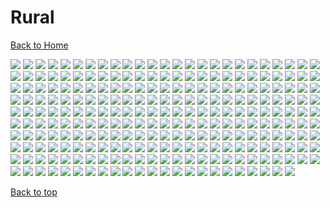 # Rural

[Back to Home](https://github.com/RickyFoots/Wallpapers/tree/main)

</h1>

<img src="https://github.com/RickyFoots/Wallpapers/blob/main/Collection/Real Life/Rural/0047.jpg">

<img src="https://github.com/RickyFoots/Wallpapers/blob/main/Collection/Real Life/Rural/0054.jpg">

<img src="https://github.com/RickyFoots/Wallpapers/blob/main/Collection/Real Life/Rural/1jznxzg7jaw81.jpg">

<img src="https://github.com/RickyFoots/Wallpapers/blob/main/Collection/Real Life/Rural/2.jpg">

<img src="https://github.com/RickyFoots/Wallpapers/blob/main/Collection/Real Life/Rural/20220327_1208_Japanese_temple.jpg">

<img src="https://github.com/RickyFoots/Wallpapers/blob/main/Collection/Real Life/Rural/20220327_1211_Japanese_Forest,_UE4.jpg">

<img src="https://github.com/RickyFoots/Wallpapers/blob/main/Collection/Real Life/Rural/29222227855_51f0ee1091_k.jpg">

<img src="https://github.com/RickyFoots/Wallpapers/blob/main/Collection/Real Life/Rural/3 - DhGgOp7.jpg">

<img src="https://github.com/RickyFoots/Wallpapers/blob/main/Collection/Real Life/Rural/3.jpg">

<img src="https://github.com/RickyFoots/Wallpapers/blob/main/Collection/Real Life/Rural/4.jpg">

<img src="https://github.com/RickyFoots/Wallpapers/blob/main/Collection/Real Life/Rural/5.jpg">

<img src="https://github.com/RickyFoots/Wallpapers/blob/main/Collection/Real Life/Rural/6.jpg">

<img src="https://github.com/RickyFoots/Wallpapers/blob/main/Collection/Real Life/Rural/7 - uieCiSk.jpg">

<img src="https://github.com/RickyFoots/Wallpapers/blob/main/Collection/Real Life/Rural/9 - Ua3eIkp.jpg">

<img src="https://github.com/RickyFoots/Wallpapers/blob/main/Collection/Real Life/Rural/94SjZ0A.jpeg">

<img src="https://github.com/RickyFoots/Wallpapers/blob/main/Collection/Real Life/Rural/97h72d081th81.jpg">

<img src="https://github.com/RickyFoots/Wallpapers/blob/main/Collection/Real Life/Rural/Cold Red22123_rectangle.jpg">

<img src="https://github.com/RickyFoots/Wallpapers/blob/main/Collection/Real Life/Rural/D9xlw7UxTBqQw5sLf8cJ_reef insp-72.jpg">

<img src="https://github.com/RickyFoots/Wallpapers/blob/main/Collection/Real Life/Rural/FFW5bbwaAAYexpT.png">

<img src="https://github.com/RickyFoots/Wallpapers/blob/main/Collection/Real Life/Rural/FFW5bbwaIAEOtCp.png">

<img src="https://github.com/RickyFoots/Wallpapers/blob/main/Collection/Real Life/Rural/GloomyWoods.jpg">

<img src="https://github.com/RickyFoots/Wallpapers/blob/main/Collection/Real Life/Rural/Green_Energy.jpg">

<img src="https://github.com/RickyFoots/Wallpapers/blob/main/Collection/Real Life/Rural/IMG_20221019_063833_394.jpg">

<img src="https://github.com/RickyFoots/Wallpapers/blob/main/Collection/Real Life/Rural/Midmorning Stadium.jpg">

<img src="https://github.com/RickyFoots/Wallpapers/blob/main/Collection/Real Life/Rural/MountainDark.jpg">

<img src="https://github.com/RickyFoots/Wallpapers/blob/main/Collection/Real Life/Rural/Sprouting_Leaves.jpg">

<img src="https://github.com/RickyFoots/Wallpapers/blob/main/Collection/Real Life/Rural/Stones.jpg">

<img src="https://github.com/RickyFoots/Wallpapers/blob/main/Collection/Real Life/Rural/WarmCityscape.png">

<img src="https://github.com/RickyFoots/Wallpapers/blob/main/Collection/Real Life/Rural/Xero1.jpg">

<img src="https://github.com/RickyFoots/Wallpapers/blob/main/Collection/Real Life/Rural/a6b280e04110f46b282e81d442c83620.jpg">

<img src="https://github.com/RickyFoots/Wallpapers/blob/main/Collection/Real Life/Rural/aaron-alvarado-OZSNnAU5RPk-unsplash.jpg">

<img src="https://github.com/RickyFoots/Wallpapers/blob/main/Collection/Real Life/Rural/aesthetic-moon-wallpaper-desktop.jpg">

<img src="https://github.com/RickyFoots/Wallpapers/blob/main/Collection/Real Life/Rural/ales-krivec-3sBnJqI8LXo-unsplash.jpg">

<img src="https://github.com/RickyFoots/Wallpapers/blob/main/Collection/Real Life/Rural/alex-bierwagen-Uuz7yti7SQA-unsplash.jpg">

<img src="https://github.com/RickyFoots/Wallpapers/blob/main/Collection/Real Life/Rural/andrea-ferrario-3BfFa7rwqwM-unsplash.jpg">

<img src="https://github.com/RickyFoots/Wallpapers/blob/main/Collection/Real Life/Rural/annie-spratt-x8R2oSWZRSE-unsplash.jpg">

<img src="https://github.com/RickyFoots/Wallpapers/blob/main/Collection/Real Life/Rural/archlabs.jpg">

<img src="https://github.com/RickyFoots/Wallpapers/blob/main/Collection/Real Life/Rural/ashwini-chaudhary-monty-RyxqtBCH7NU-unsplash.jpg">

<img src="https://github.com/RickyFoots/Wallpapers/blob/main/Collection/Real Life/Rural/ashwini-chaudhary-monty-dAvJGJ54g5s-unsplash.jpg">

<img src="https://github.com/RickyFoots/Wallpapers/blob/main/Collection/Real Life/Rural/b9ecf7d2ca5e96a5b63cfaacd54fa3d6.jpg">

<img src="https://github.com/RickyFoots/Wallpapers/blob/main/Collection/Real Life/Rural/beach.jpg">

<img src="https://github.com/RickyFoots/Wallpapers/blob/main/Collection/Real Life/Rural/beach_landscape.png">

<img src="https://github.com/RickyFoots/Wallpapers/blob/main/Collection/Real Life/Rural/black_and_white_hill_julia_craice.jpg">

<img src="https://github.com/RickyFoots/Wallpapers/blob/main/Collection/Real Life/Rural/black_mountain_ivana_cajina.jpg">

<img src="https://github.com/RickyFoots/Wallpapers/blob/main/Collection/Real Life/Rural/blake-verdoorn-NXciM5wByZg-unsplash.jpg">

<img src="https://github.com/RickyFoots/Wallpapers/blob/main/Collection/Real Life/Rural/blue-river.png">

<img src="https://github.com/RickyFoots/Wallpapers/blob/main/Collection/Real Life/Rural/bluemtn_01_d.jpg">

<img src="https://github.com/RickyFoots/Wallpapers/blob/main/Collection/Real Life/Rural/bottomless.jpg">

<img src="https://github.com/RickyFoots/Wallpapers/blob/main/Collection/Real Life/Rural/brian-patrick-tagalog-_8hGFBxWD0A-unsplash.jpg">

<img src="https://github.com/RickyFoots/Wallpapers/blob/main/Collection/Real Life/Rural/bridge_stream_cascade_384024_3840x2160.jpg">

<img src="https://github.com/RickyFoots/Wallpapers/blob/main/Collection/Real Life/Rural/burnt-clouds.png">

<img src="https://github.com/RickyFoots/Wallpapers/blob/main/Collection/Real Life/Rural/c994e791fff1d842f0090d57ce927b24.jpg">

<img src="https://github.com/RickyFoots/Wallpapers/blob/main/Collection/Real Life/Rural/cameron-foth-xU5Sr5Vs6ak-unsplash.jpg">

<img src="https://github.com/RickyFoots/Wallpapers/blob/main/Collection/Real Life/Rural/canazei_granite_ridges.jpg">

<img src="https://github.com/RickyFoots/Wallpapers/blob/main/Collection/Real Life/Rural/canyon.png">

<img src="https://github.com/RickyFoots/Wallpapers/blob/main/Collection/Real Life/Rural/carmine-de-fazio-3ytjETpQMNY-unsplash.jpg">

<img src="https://github.com/RickyFoots/Wallpapers/blob/main/Collection/Real Life/Rural/cascading-fog.jpg">

<img src="https://github.com/RickyFoots/Wallpapers/blob/main/Collection/Real Life/Rural/castle-perspective.png">

<img src="https://github.com/RickyFoots/Wallpapers/blob/main/Collection/Real Life/Rural/clay-banks-u27Rrbs9Dwc-unsplash.jpg">

<img src="https://github.com/RickyFoots/Wallpapers/blob/main/Collection/Real Life/Rural/cliffside.png">

<img src="https://github.com/RickyFoots/Wallpapers/blob/main/Collection/Real Life/Rural/cloudy.jpg">

<img src="https://github.com/RickyFoots/Wallpapers/blob/main/Collection/Real Life/Rural/colin-cypher-2DvgHY6Dros-unsplash.jpg">

<img src="https://github.com/RickyFoots/Wallpapers/blob/main/Collection/Real Life/Rural/cotton-candy-clouds.jpg">

<img src="https://github.com/RickyFoots/Wallpapers/blob/main/Collection/Real Life/Rural/d8342a979229ba44152b47cce59ccda4.jpg">

<img src="https://github.com/RickyFoots/Wallpapers/blob/main/Collection/Real Life/Rural/daniel-plan-Vw6PwmjrtiE-unsplash.jpg">

<img src="https://github.com/RickyFoots/Wallpapers/blob/main/Collection/Real Life/Rural/daniel-svoboda-Oru9FY1X7eg-unsplash.jpg">

<img src="https://github.com/RickyFoots/Wallpapers/blob/main/Collection/Real Life/Rural/dark-muted-bush-green-pastel.jpg">

<img src="https://github.com/RickyFoots/Wallpapers/blob/main/Collection/Real Life/Rural/death_valley_jeremy_bishop.jpg">

<img src="https://github.com/RickyFoots/Wallpapers/blob/main/Collection/Real Life/Rural/derek-story-arxL6nIJ7_A-unsplash.jpg">

<img src="https://github.com/RickyFoots/Wallpapers/blob/main/Collection/Real Life/Rural/download.png">

<img src="https://github.com/RickyFoots/Wallpapers/blob/main/Collection/Real Life/Rural/download_1.png">

<img src="https://github.com/RickyFoots/Wallpapers/blob/main/Collection/Real Life/Rural/eos-mimo.jpg">

<img src="https://github.com/RickyFoots/Wallpapers/blob/main/Collection/Real Life/Rural/erwan-hesry-KjKrSyvQuBE-unsplash.jpg">

<img src="https://github.com/RickyFoots/Wallpapers/blob/main/Collection/Real Life/Rural/erwan-hesry-SeT4jO19Y6E-unsplash.jpg">

<img src="https://github.com/RickyFoots/Wallpapers/blob/main/Collection/Real Life/Rural/erwan-hesry-WIdhyut3bp4-unsplash.jpg">

<img src="https://github.com/RickyFoots/Wallpapers/blob/main/Collection/Real Life/Rural/everforest-fog-2.jpg">

<img src="https://github.com/RickyFoots/Wallpapers/blob/main/Collection/Real Life/Rural/everforest_mountain_range.jpeg">

<img src="https://github.com/RickyFoots/Wallpapers/blob/main/Collection/Real Life/Rural/extra-10.png">

<img src="https://github.com/RickyFoots/Wallpapers/blob/main/Collection/Real Life/Rural/extra-11.jpg">

<img src="https://github.com/RickyFoots/Wallpapers/blob/main/Collection/Real Life/Rural/extra-12.jpg">

<img src="https://github.com/RickyFoots/Wallpapers/blob/main/Collection/Real Life/Rural/f61e94638101b3a1c6725be188e7a737.jpg">

<img src="https://github.com/RickyFoots/Wallpapers/blob/main/Collection/Real Life/Rural/fabrizio-conti-T6OZ_Mf1fHQ-unsplash.jpg">

<img src="https://github.com/RickyFoots/Wallpapers/blob/main/Collection/Real Life/Rural/fabrizio-conti.jpg">

<img src="https://github.com/RickyFoots/Wallpapers/blob/main/Collection/Real Life/Rural/faded-mountains.jpg">

<img src="https://github.com/RickyFoots/Wallpapers/blob/main/Collection/Real Life/Rural/florian-olivo-61R7g-mXxiM-unsplash.jpg">

<img src="https://github.com/RickyFoots/Wallpapers/blob/main/Collection/Real Life/Rural/florian-olivo-Xdtsflkdi0M-unsplash.jpg">

<img src="https://github.com/RickyFoots/Wallpapers/blob/main/Collection/Real Life/Rural/fog-forest-2.jpg">

<img src="https://github.com/RickyFoots/Wallpapers/blob/main/Collection/Real Life/Rural/fog-forest.png">

<img src="https://github.com/RickyFoots/Wallpapers/blob/main/Collection/Real Life/Rural/fog-sea.jpg">

<img src="https://github.com/RickyFoots/Wallpapers/blob/main/Collection/Real Life/Rural/fog_on_mountain.jpg">

<img src="https://github.com/RickyFoots/Wallpapers/blob/main/Collection/Real Life/Rural/fog_yosemite_valley_john_towner.jpg">

<img src="https://github.com/RickyFoots/Wallpapers/blob/main/Collection/Real Life/Rural/foggy-forest-01-everforest.jpg">

<img src="https://github.com/RickyFoots/Wallpapers/blob/main/Collection/Real Life/Rural/forest-moss.jpg">

<img src="https://github.com/RickyFoots/Wallpapers/blob/main/Collection/Real Life/Rural/forest-river-misty.jpg">

<img src="https://github.com/RickyFoots/Wallpapers/blob/main/Collection/Real Life/Rural/forest-under-clouds-1287075.jpg">

<img src="https://github.com/RickyFoots/Wallpapers/blob/main/Collection/Real Life/Rural/forest-valley-mountains.png">

<img src="https://github.com/RickyFoots/Wallpapers/blob/main/Collection/Real Life/Rural/forrest-cavale-qfmd9bu7IgA-unsplash.jpg">

<img src="https://github.com/RickyFoots/Wallpapers/blob/main/Collection/Real Life/Rural/fr4zfpfi0vc91.jpg">

<img src="https://github.com/RickyFoots/Wallpapers/blob/main/Collection/Real Life/Rural/frances-gunn-8BmNurlVR6M-unsplash.jpg">

<img src="https://github.com/RickyFoots/Wallpapers/blob/main/Collection/Real Life/Rural/francisco-moreno-Yp8s2MLTGJE-unsplash.jpg">

<img src="https://github.com/RickyFoots/Wallpapers/blob/main/Collection/Real Life/Rural/frozen-waterfall.jpg">

<img src="https://github.com/RickyFoots/Wallpapers/blob/main/Collection/Real Life/Rural/glacier_kilimanjaro_hu_chen.jpg">

<img src="https://github.com/RickyFoots/Wallpapers/blob/main/Collection/Real Life/Rural/golden-gorge.jpg">

<img src="https://github.com/RickyFoots/Wallpapers/blob/main/Collection/Real Life/Rural/gray-horizon.jpg">

<img src="https://github.com/RickyFoots/Wallpapers/blob/main/Collection/Real Life/Rural/h9xl47mbld851.png">

<img src="https://github.com/RickyFoots/Wallpapers/blob/main/Collection/Real Life/Rural/half_dome_yosemite_national_park_elle_zhu.jpg">

<img src="https://github.com/RickyFoots/Wallpapers/blob/main/Collection/Real Life/Rural/house-in-forest.png">

<img src="https://github.com/RickyFoots/Wallpapers/blob/main/Collection/Real Life/Rural/hunter-so-aPSa8EXX6L8-unsplash.jpg">

<img src="https://github.com/RickyFoots/Wallpapers/blob/main/Collection/Real Life/Rural/huskvarna-sweden.jpg">

<img src="https://github.com/RickyFoots/Wallpapers/blob/main/Collection/Real Life/Rural/jennifer-chen-444045.jpg">

<img src="https://github.com/RickyFoots/Wallpapers/blob/main/Collection/Real Life/Rural/jessi-pena-bXD1LRIDKYQ-unsplash.jpg">

<img src="https://github.com/RickyFoots/Wallpapers/blob/main/Collection/Real Life/Rural/jose-murillo-7x4dOkulU9E-unsplash.jpg">

<img src="https://github.com/RickyFoots/Wallpapers/blob/main/Collection/Real Life/Rural/joshua_tree_california_alex_kramar.jpg">

<img src="https://github.com/RickyFoots/Wallpapers/blob/main/Collection/Real Life/Rural/jungle_setting.jpg">

<img src="https://github.com/RickyFoots/Wallpapers/blob/main/Collection/Real Life/Rural/k7epw1.jpg">

<img src="https://github.com/RickyFoots/Wallpapers/blob/main/Collection/Real Life/Rural/kal-visuals-a-G0Ma--qbc-unsplash.jpg">

<img src="https://github.com/RickyFoots/Wallpapers/blob/main/Collection/Real Life/Rural/kal-visuals-bzfxu1sIlPc-unsplash.jpg">

<img src="https://github.com/RickyFoots/Wallpapers/blob/main/Collection/Real Life/Rural/karina-skrypnik--EQ8L9lY50A-unsplash.jpg">

<img src="https://github.com/RickyFoots/Wallpapers/blob/main/Collection/Real Life/Rural/karsten-wurth-7BjhtdogU3A-unsplash.jpg">

<img src="https://github.com/RickyFoots/Wallpapers/blob/main/Collection/Real Life/Rural/karsten-wurth-aZgDHvn6fK8-unsplash.jpg">

<img src="https://github.com/RickyFoots/Wallpapers/blob/main/Collection/Real Life/Rural/karsten-wurth-b_8eErngWm4-unsplash.jpg">

<img src="https://github.com/RickyFoots/Wallpapers/blob/main/Collection/Real Life/Rural/kevin-wolf-BJyjgEdNTPs-unsplash.jpg">

<img src="https://github.com/RickyFoots/Wallpapers/blob/main/Collection/Real Life/Rural/khusna-faiq-XcK3gINysWk-unsplash.jpg">

<img src="https://github.com/RickyFoots/Wallpapers/blob/main/Collection/Real Life/Rural/kym-mackinnon-KrrVNx8R640-unsplash.jpg">

<img src="https://github.com/RickyFoots/Wallpapers/blob/main/Collection/Real Life/Rural/lake.png">

<img src="https://github.com/RickyFoots/Wallpapers/blob/main/Collection/Real Life/Rural/lantern-woods.jpg">

<img src="https://github.com/RickyFoots/Wallpapers/blob/main/Collection/Real Life/Rural/lava_snow_cliff.jpg">

<img src="https://github.com/RickyFoots/Wallpapers/blob/main/Collection/Real Life/Rural/le-tan-xKxB_8qXDkk-unsplash.jpg">

<img src="https://github.com/RickyFoots/Wallpapers/blob/main/Collection/Real Life/Rural/leaves.jpg">

<img src="https://github.com/RickyFoots/Wallpapers/blob/main/Collection/Real Life/Rural/marek-piwnicki-pRiUWB0YVeQ-unsplash.jpg">

<img src="https://github.com/RickyFoots/Wallpapers/blob/main/Collection/Real Life/Rural/matador_rocks.jpg">

<img src="https://github.com/RickyFoots/Wallpapers/blob/main/Collection/Real Life/Rural/matt-antonioli-LQvkqPoDvAc-unsplash.jpg">

<img src="https://github.com/RickyFoots/Wallpapers/blob/main/Collection/Real Life/Rural/michael-benz-IgWNxx7paz4-unsplash.jpg">

<img src="https://github.com/RickyFoots/Wallpapers/blob/main/Collection/Real Life/Rural/michael-bomke-470306.jpg">

<img src="https://github.com/RickyFoots/Wallpapers/blob/main/Collection/Real Life/Rural/mist-mountain-1.jpg">

<img src="https://github.com/RickyFoots/Wallpapers/blob/main/Collection/Real Life/Rural/mist-mountain-2.png">

<img src="https://github.com/RickyFoots/Wallpapers/blob/main/Collection/Real Life/Rural/misty-mountain.jpg">

<img src="https://github.com/RickyFoots/Wallpapers/blob/main/Collection/Real Life/Rural/mono-mountain.jpg">

<img src="https://github.com/RickyFoots/Wallpapers/blob/main/Collection/Real Life/Rural/monochrome-clouds.jpg">

<img src="https://github.com/RickyFoots/Wallpapers/blob/main/Collection/Real Life/Rural/monochrome-mountain-cloud-moon.jpg">

<img src="https://github.com/RickyFoots/Wallpapers/blob/main/Collection/Real Life/Rural/monochrome-mountains-clouds.jpg">

<img src="https://github.com/RickyFoots/Wallpapers/blob/main/Collection/Real Life/Rural/mont_des_ranges_saint-colomban-des-villards.jpg">

<img src="https://github.com/RickyFoots/Wallpapers/blob/main/Collection/Real Life/Rural/moss.jpg">

<img src="https://github.com/RickyFoots/Wallpapers/blob/main/Collection/Real Life/Rural/moss_seattle_wa_robert_haverly.jpg">

<img src="https://github.com/RickyFoots/Wallpapers/blob/main/Collection/Real Life/Rural/mossy-stones.jpg">

<img src="https://github.com/RickyFoots/Wallpapers/blob/main/Collection/Real Life/Rural/mount_cook_canterbury_jordan_mcgee.jpg">

<img src="https://github.com/RickyFoots/Wallpapers/blob/main/Collection/Real Life/Rural/mount_cook_canterbury_kuno_schweizer.jpg">

<img src="https://github.com/RickyFoots/Wallpapers/blob/main/Collection/Real Life/Rural/mountain-jaws.jpg">

<img src="https://github.com/RickyFoots/Wallpapers/blob/main/Collection/Real Life/Rural/mountain-smoke-1.jpg">

<img src="https://github.com/RickyFoots/Wallpapers/blob/main/Collection/Real Life/Rural/mountain.jpeg">

<img src="https://github.com/RickyFoots/Wallpapers/blob/main/Collection/Real Life/Rural/mountain.jpg">

<img src="https://github.com/RickyFoots/Wallpapers/blob/main/Collection/Real Life/Rural/mountain_scene.jpg">

<img src="https://github.com/RickyFoots/Wallpapers/blob/main/Collection/Real Life/Rural/mountain_under_fog_2_decollatura_carmine_de_fazio.jpg">

<img src="https://github.com/RickyFoots/Wallpapers/blob/main/Collection/Real Life/Rural/mountains-real.png">

<img src="https://github.com/RickyFoots/Wallpapers/blob/main/Collection/Real Life/Rural/mountains.png">

<img src="https://github.com/RickyFoots/Wallpapers/blob/main/Collection/Real Life/Rural/mtn.jpg">

<img src="https://github.com/RickyFoots/Wallpapers/blob/main/Collection/Real Life/Rural/museums-of-history-new-south-wales-PU40XfvlrEQ-unsplash.jpg">

<img src="https://github.com/RickyFoots/Wallpapers/blob/main/Collection/Real Life/Rural/nathan-anderson-_zHYUQmWrzk-unsplash.jpg">

<img src="https://github.com/RickyFoots/Wallpapers/blob/main/Collection/Real Life/Rural/nature.jpg">

<img src="https://github.com/RickyFoots/Wallpapers/blob/main/Collection/Real Life/Rural/naveen-prajapat-eQu4HfK53lk-unsplash.jpg">

<img src="https://github.com/RickyFoots/Wallpapers/blob/main/Collection/Real Life/Rural/nearmoss.png">

<img src="https://github.com/RickyFoots/Wallpapers/blob/main/Collection/Real Life/Rural/nick-nice-gPm8h3DS1s4-unsplash.jpg">

<img src="https://github.com/RickyFoots/Wallpapers/blob/main/Collection/Real Life/Rural/nicolas-houdayer--gxb8dbTxPw-unsplash.jpg">

<img src="https://github.com/RickyFoots/Wallpapers/blob/main/Collection/Real Life/Rural/northern-woods.png">

<img src="https://github.com/RickyFoots/Wallpapers/blob/main/Collection/Real Life/Rural/ocean_front_1920x1080.png">

<img src="https://github.com/RickyFoots/Wallpapers/blob/main/Collection/Real Life/Rural/olivier-miche-iIg4F2IWbTM-unsplash.jpg">

<img src="https://github.com/RickyFoots/Wallpapers/blob/main/Collection/Real Life/Rural/oncoming-dark.jpg">

<img src="https://github.com/RickyFoots/Wallpapers/blob/main/Collection/Real Life/Rural/open-ocean.jpg">

<img src="https://github.com/RickyFoots/Wallpapers/blob/main/Collection/Real Life/Rural/out2.png">

<img src="https://github.com/RickyFoots/Wallpapers/blob/main/Collection/Real Life/Rural/overforest-fog.jpg">

<img src="https://github.com/RickyFoots/Wallpapers/blob/main/Collection/Real Life/Rural/overlook_1920x1080.png">

<img src="https://github.com/RickyFoots/Wallpapers/blob/main/Collection/Real Life/Rural/pale-blossoms.jpg">

<img src="https://github.com/RickyFoots/Wallpapers/blob/main/Collection/Real Life/Rural/palm-leaves.jpg">

<img src="https://github.com/RickyFoots/Wallpapers/blob/main/Collection/Real Life/Rural/panoramic-mountains-MULTIMONITOR.jpg">

<img src="https://github.com/RickyFoots/Wallpapers/blob/main/Collection/Real Life/Rural/patricia-oChV7SfgH8g-unsplash.jpg">

<img src="https://github.com/RickyFoots/Wallpapers/blob/main/Collection/Real Life/Rural/patrick-hendry-37ZuGYD3JOk-unsplash.jpg">

<img src="https://github.com/RickyFoots/Wallpapers/blob/main/Collection/Real Life/Rural/paul-gilmore-KT3WlrL_bsg-unsplash.jpg">

<img src="https://github.com/RickyFoots/Wallpapers/blob/main/Collection/Real Life/Rural/pawan-thapa-5teEzy9k1Ls-unsplash.jpg">

<img src="https://github.com/RickyFoots/Wallpapers/blob/main/Collection/Real Life/Rural/pier.jpeg">

<img src="https://github.com/RickyFoots/Wallpapers/blob/main/Collection/Real Life/Rural/pine.jpg">

<img src="https://github.com/RickyFoots/Wallpapers/blob/main/Collection/Real Life/Rural/poon_hill_histan_mandali.jpg">

<img src="https://github.com/RickyFoots/Wallpapers/blob/main/Collection/Real Life/Rural/rainyleaves.jpg">

<img src="https://github.com/RickyFoots/Wallpapers/blob/main/Collection/Real Life/Rural/reuben-teo-8JzoJyt3hyM-unsplash.jpg">

<img src="https://github.com/RickyFoots/Wallpapers/blob/main/Collection/Real Life/Rural/rocks-an.jpg">

<img src="https://github.com/RickyFoots/Wallpapers/blob/main/Collection/Real Life/Rural/rocks_river_gorge_397768_3840x2160.jpg">

<img src="https://github.com/RickyFoots/Wallpapers/blob/main/Collection/Real Life/Rural/rocky.jpg">

<img src="https://github.com/RickyFoots/Wallpapers/blob/main/Collection/Real Life/Rural/rolling-clouds.png">

<img src="https://github.com/RickyFoots/Wallpapers/blob/main/Collection/Real Life/Rural/ruslan-valeev-9PoJW0LsJuQ-unsplash.jpg">

<img src="https://github.com/RickyFoots/Wallpapers/blob/main/Collection/Real Life/Rural/samuel-jeronimo-uSPTBL4WAsk-unsplash.jpg">

<img src="https://github.com/RickyFoots/Wallpapers/blob/main/Collection/Real Life/Rural/sascha-bosshard-n8WT_zhU6cg-unsplash.jpg">

<img src="https://github.com/RickyFoots/Wallpapers/blob/main/Collection/Real Life/Rural/sasha-matic-TEpJdLB8j8U-unsplash.jpg">

<img src="https://github.com/RickyFoots/Wallpapers/blob/main/Collection/Real Life/Rural/semen-manushko--nz4Voclb_k-unsplash.jpg">

<img src="https://github.com/RickyFoots/Wallpapers/blob/main/Collection/Real Life/Rural/sidrik-NiOFfplU2es-unsplash.jpg">

<img src="https://github.com/RickyFoots/Wallpapers/blob/main/Collection/Real Life/Rural/snow_covered_mountains_grigone_asoggetti.jpg">

<img src="https://github.com/RickyFoots/Wallpapers/blob/main/Collection/Real Life/Rural/snow_covered_mountains_robert_haverly.jpg">

<img src="https://github.com/RickyFoots/Wallpapers/blob/main/Collection/Real Life/Rural/someleaves.jpg">

<img src="https://github.com/RickyFoots/Wallpapers/blob/main/Collection/Real Life/Rural/stairs-woods.jpg">

<img src="https://github.com/RickyFoots/Wallpapers/blob/main/Collection/Real Life/Rural/strudelkopf_toblach_suditrol_daniel_sessler.jpg">

<img src="https://github.com/RickyFoots/Wallpapers/blob/main/Collection/Real Life/Rural/sunset_yosemite_valley_oleg_chursin.jpg">

<img src="https://github.com/RickyFoots/Wallpapers/blob/main/Collection/Real Life/Rural/the-final-sprire.png">

<img src="https://github.com/RickyFoots/Wallpapers/blob/main/Collection/Real Life/Rural/the_serenity_interior_township_sd_dave_hoefler.jpg">

<img src="https://github.com/RickyFoots/Wallpapers/blob/main/Collection/Real Life/Rural/thor-alvis-mw3jM8t4BO8-unsplash.jpg">

<img src="https://github.com/RickyFoots/Wallpapers/blob/main/Collection/Real Life/Rural/time_passing_denis_lomme.jpg">

<img src="https://github.com/RickyFoots/Wallpapers/blob/main/Collection/Real Life/Rural/tree_in_water_anaka_otago_ken_cheung.jpg">

<img src="https://github.com/RickyFoots/Wallpapers/blob/main/Collection/Real Life/Rural/trees.png">

<img src="https://github.com/RickyFoots/Wallpapers/blob/main/Collection/Real Life/Rural/tsaiga-QiVVtHrrC6I-unsplash.jpg">

<img src="https://github.com/RickyFoots/Wallpapers/blob/main/Collection/Real Life/Rural/undefined - Imgur(1).jpg">

<img src="https://github.com/RickyFoots/Wallpapers/blob/main/Collection/Real Life/Rural/undefined - Imgur(10).jpg">

<img src="https://github.com/RickyFoots/Wallpapers/blob/main/Collection/Real Life/Rural/undefined - Imgur(11).jpg">

<img src="https://github.com/RickyFoots/Wallpapers/blob/main/Collection/Real Life/Rural/undefined - Imgur(13).jpg">

<img src="https://github.com/RickyFoots/Wallpapers/blob/main/Collection/Real Life/Rural/undefined - Imgur(14).jpg">

<img src="https://github.com/RickyFoots/Wallpapers/blob/main/Collection/Real Life/Rural/undefined - Imgur(18).jpg">

<img src="https://github.com/RickyFoots/Wallpapers/blob/main/Collection/Real Life/Rural/undefined - Imgur(5).jpg">

<img src="https://github.com/RickyFoots/Wallpapers/blob/main/Collection/Real Life/Rural/undefined - Imgur(7).jpg">

<img src="https://github.com/RickyFoots/Wallpapers/blob/main/Collection/Real Life/Rural/underwater-dark.jpg">

<img src="https://github.com/RickyFoots/Wallpapers/blob/main/Collection/Real Life/Rural/vanessa-ochotorena-_OVLrnD2Suk-unsplash.jpg">

<img src="https://github.com/RickyFoots/Wallpapers/blob/main/Collection/Real Life/Rural/w5fohvw1xv191.jpg">

<img src="https://github.com/RickyFoots/Wallpapers/blob/main/Collection/Real Life/Rural/wallhaven-0q8zxq.jpg">

<img src="https://github.com/RickyFoots/Wallpapers/blob/main/Collection/Real Life/Rural/wallhaven-3ke6ey.jpg">

<img src="https://github.com/RickyFoots/Wallpapers/blob/main/Collection/Real Life/Rural/wallhaven-4opomm.jpg">

<img src="https://github.com/RickyFoots/Wallpapers/blob/main/Collection/Real Life/Rural/wallhaven-4oxkwp.jpg">

<img src="https://github.com/RickyFoots/Wallpapers/blob/main/Collection/Real Life/Rural/wallhaven-5d6v85.jpg">

<img src="https://github.com/RickyFoots/Wallpapers/blob/main/Collection/Real Life/Rural/wallhaven-5dlr78.jpg">

<img src="https://github.com/RickyFoots/Wallpapers/blob/main/Collection/Real Life/Rural/wallhaven-6q69oq.jpg">

<img src="https://github.com/RickyFoots/Wallpapers/blob/main/Collection/Real Life/Rural/wallhaven-d5me1j.jpg">

<img src="https://github.com/RickyFoots/Wallpapers/blob/main/Collection/Real Life/Rural/wallhaven-k915d6.jpg">

<img src="https://github.com/RickyFoots/Wallpapers/blob/main/Collection/Real Life/Rural/wallhaven-lm5j6y.jpg">

<img src="https://github.com/RickyFoots/Wallpapers/blob/main/Collection/Real Life/Rural/wallhaven-m96qky_1920x1080.png">

<img src="https://github.com/RickyFoots/Wallpapers/blob/main/Collection/Real Life/Rural/wallhaven-mplpzm.jpg">

<img src="https://github.com/RickyFoots/Wallpapers/blob/main/Collection/Real Life/Rural/wallhaven-o3qol5.jpg">

<img src="https://github.com/RickyFoots/Wallpapers/blob/main/Collection/Real Life/Rural/wallhaven-p2e113.jpg">

<img src="https://github.com/RickyFoots/Wallpapers/blob/main/Collection/Real Life/Rural/wallhaven-p2wq8p.jpg">

<img src="https://github.com/RickyFoots/Wallpapers/blob/main/Collection/Real Life/Rural/wallhaven-pkjxep.jpg">

<img src="https://github.com/RickyFoots/Wallpapers/blob/main/Collection/Real Life/Rural/wallhaven-rrpp6m.png">

<img src="https://github.com/RickyFoots/Wallpapers/blob/main/Collection/Real Life/Rural/wallpaper-moss.jpg">

<img src="https://github.com/RickyFoots/Wallpapers/blob/main/Collection/Real Life/Rural/wallpaper.jpg">

<img src="https://github.com/RickyFoots/Wallpapers/blob/main/Collection/Real Life/Rural/wallpaper.png">

<img src="https://github.com/RickyFoots/Wallpapers/blob/main/Collection/Real Life/Rural/wave.jpg">

<img src="https://github.com/RickyFoots/Wallpapers/blob/main/Collection/Real Life/Rural/wave2.jpg">

<img src="https://github.com/RickyFoots/Wallpapers/blob/main/Collection/Real Life/Rural/waves-above.png">

<img src="https://github.com/RickyFoots/Wallpapers/blob/main/Collection/Real Life/Rural/waves.jpg">

<img src="https://github.com/RickyFoots/Wallpapers/blob/main/Collection/Real Life/Rural/will-swann-1052417-unsplash.jpg">

<img src="https://github.com/RickyFoots/Wallpapers/blob/main/Collection/Real Life/Rural/woods.jpg">

<img src="https://github.com/RickyFoots/Wallpapers/blob/main/Collection/Real Life/Rural/xgf538n2ch791.png">

<img src="https://github.com/RickyFoots/Wallpapers/blob/main/Collection/Real Life/Rural/yannick-pulver-5i664o1oY4c-unsplash.jpg">

<img src="https://github.com/RickyFoots/Wallpapers/blob/main/Collection/Real Life/Rural/yellow-is-near.png">

<img src="https://github.com/RickyFoots/Wallpapers/blob/main/Collection/Real Life/Rural/yosemite.png">

<img src="https://github.com/RickyFoots/Wallpapers/blob/main/Collection/Real Life/Rural/yves-moret-beRoJB9vZkE-unsplash.jpg">

[Back to top](#Top)